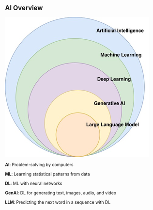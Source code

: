 ## AI Overview

![AI Circle](../diagram/ai_circle.jpg)

**AI**: Problem-solving by computers 

**ML**: Learning statistical patterns from data 

**DL**: ML with neural networks 

**GenAI**: DL for generating text, images, audio, and video 

**LLM**: Predicting the next word in a sequence with DL
